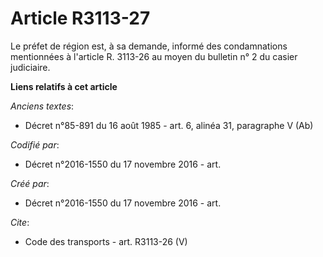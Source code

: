 # Article R3113-27

Le préfet de région est, à sa demande, informé des condamnations mentionnées à l'article R. 3113-26 au moyen du bulletin n° 2
du casier judiciaire.

**Liens relatifs à cet article**

_Anciens textes_:

  - Décret n°85-891 du 16 août 1985 - art. 6, alinéa 31, paragraphe V  (Ab)

_Codifié par_:

  - Décret n°2016-1550 du 17 novembre 2016 - art.

_Créé par_:

  - Décret n°2016-1550 du 17 novembre 2016 - art.

_Cite_:

  - Code des transports - art. R3113-26 (V)
